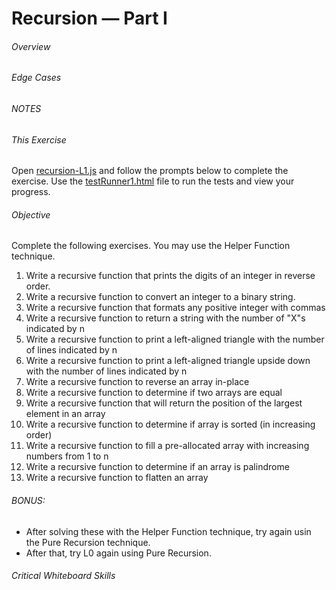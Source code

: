 # Recursion &mdash; Part I


###### Overview



###### Edge Cases

 

###### NOTES

    

###### This Exercise


Open [recursion-L1.js](ES6/src/recursion-L1.js) and follow the prompts below to complete the exercise.  Use 
 the [testRunner1.html](ES6/testRunner1.html) file to run the tests and view your progress.


###### Objective

Complete the following exercises.  You may use the Helper Function technique.

1. Write a recursive function that prints the digits of an integer in reverse order.
2. Write a recursive function to convert an integer to a binary string.
3. Write a recursive function that formats any positive integer with commas
4. Write a recursive function to return a string with the number of "X"s indicated by n
5. Write a recursive function to print a left-aligned triangle with the number of lines indicated by n
6. Write a recursive function to print a left-aligned triangle upside down with the number of lines indicated by n
7. Write a recursive function to reverse an array in-place
8. Write a recursive function to determine if two arrays are equal
9. Write a recursive function that will return the position of the largest element in an array
10. Write a recursive function to determine if array is sorted (in increasing order)
11. Write a recursive function to fill a pre-allocated array with increasing numbers from 1 to n
12. Write a recursive function to determine if an array is palindrome
13. Write a recursive function to flatten an array


###### BONUS:

 * After solving these with the Helper Function technique, try again usin the Pure Recursion
    technique.
 * After that, try L0 again using Pure Recursion.

###### Critical Whiteboard Skills



